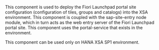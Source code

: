 This component is used to deploy the Fiori Launchpad portal site configuration (configuration of tiles, groups and catalogs) into the XSA environment. This component is coupled with the sap-site-entry node module, which in turn acts as the web entry server of the Fiori Launchpad portal site. This component uses the portal-service that exists in the environment.

This component can be used only on HANA XSA SP1 environment.
